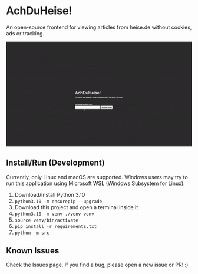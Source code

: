 # AchDuHeise!

An open-source frontend for viewing articles from heise.de without cookies, ads or tracking.

![A gif, displaying how the website works. A start page with an input for a URL and a button that says "Artikel lesen" are being displayed. A link gets pasted into the field, and the button is being clicked. The site then displays a news article.](preview.gif)

## Install/Run (Development)
Currently, only Linux and macOS are supported. Windows users may try to run this application using Microsoft WSL (Windows Subsystem for Linux).
1. Download/Install Python 3.10
2. `python3.10 -m ensurepip --upgrade`
3. Download this project and open a terminal inside it
4. `python3.10 -m venv ./venv venv`
5. `source venv/bin/activate`
6. `pip install -r requirements.txt`
7. `python -m src`

## Known Issues
Check the Issues page. If you find a bug, please open a new issue or PR! :)